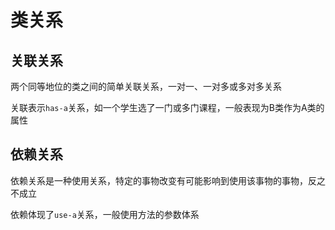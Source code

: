 # 类关系


## 关联关系

两个同等地位的类之间的简单关联关系，一对一、一对多或多对多关系

关联表示`has-a`关系，如一个学生选了一门或多门课程，一般表现为B类作为A类的属性

## 依赖关系

依赖关系是一种使用关系，特定的事物改变有可能影响到使用该事物的事物，反之不成立

依赖体现了`use-a`关系，一般使用方法的参数体系